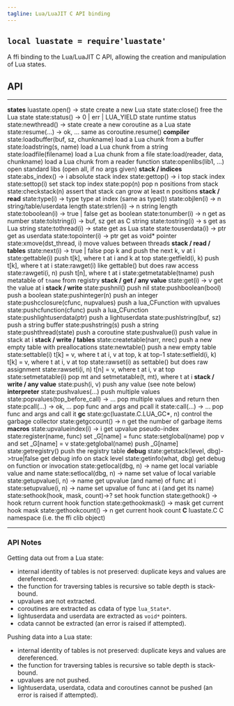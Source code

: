 ```yaml
---
tagline: Lua/LuaJIT C API binding
---
```


## `local luastate = require'luastate'`

A ffi binding to the Lua/LuaJIT C API, allowing the creation and manipulation
of Lua states.

## API

--------------------------------------- --------------------------------------
__states__
luastate.open() -> state                create a new Lua state
state:close()                           free the Lua state
state:status() -> 0 | err | LUA_YIELD   state runtime status
state:newthread() -> state              create a new coroutine as a Lua state
state:resume(...) -> ok, ...            same as coroutine.resume()
__compiler__
state:loadbuffer(buf, sz, chunkname)    load a Lua chunk from a buffer
state:loadstring(s, name)               load a Lua chunk from a string
state:loadfile(filename)                load a Lua chunk from a file
state:load(reader, data, chunkname)     load a Lua chunk from a reader function
state:openlibs(lib1, ...)               open standard libs (open all, if no args given)
__stack / indices__
state:abs_index() -> i                  absolute stack index
state:gettop() -> i                     top stack index
state:settop(i)                         set stack top index
state:pop(n)                            pop n positions from stack
state:checkstack(n)                     assert that stack can grow at least n positions
__stack / read__
state:type(i) -> type                   type at index (same as type())
state:objlen(i) -> n                    string/table/userdata length
state:strlen(i) -> n                    string length
state:toboolean(i) -> true | false      get as boolean
state:tonumber(i) -> n                  get as number
state:tolstring(i) -> buf, sz           get as C string
state:tostring(i) -> s                  get as Lua string
state:tothread(i) -> state              get as Lua state
state:touserdata(i) -> ptr              get as userdata
state:topointer(i) -> ptr               get as void* pointer
state:xmove(dst_thread, i)              move values between threads
__stack / read / tables__
state:next(i) -> true | false           pop k and push the next k, v at i
state:gettable(i)                       push t[k], where t at i and k at top
state:getfield(i, k)                    push t[k], where t at i
state:rawget(i)                         like gettable() but does raw access
state:rawgeti(i, n)                     push t[n], where t at i
state:getmetatable(tname)               push metatable of `tname` from registry
__stack / get / any value__
state:get(i) -> v                       get the value at i
__stack / write__
state:pushnil()                         push nil
state:pushboolean(bool)                 push a boolean
state:pushinteger(n)                    push an integer
state:pushcclosure(cfunc, nupvalues)    push a lua_CFunction with upvalues
state:pushcfunction(cfunc)              push a lua_CFunction
state:pushlightuserdata(ptr)            push a lightuserdata
state:pushlstring(buf, sz)              push a string buffer
state:pushstring(s)                     push a string
state:pushthread(state)                 push a coroutine
state:pushvalue(i)                      push value in stack at i
__stack / write / tables__
state:createtable(narr, nrec)           push a new empty table with preallocations
state:newtable()                        push a new empty table
state:settable(i)                       t[k] = v, where t at i, v at top, k at top-1
state:setfield(i, k)                    t[k] = v, where t at i, v at top
state:rawset(i)                         as settable() but does raw assignment
state:rawseti(i, n)                     t[n] = v, where t at i, v at top
state:setmetatable(i)                   pop mt and setmetatable(t, mt), where t at i
__stack / write / any value__
state:push(i, v)                        push any value (see note below)
__interpreter__
state:pushvalues(...)                   push multiple values
state:popvalues(top_before_call) -> ... pop multiple values and return then
state:pcall(...) -> ok, ...             pop func and args and pcall it
state:call(...) -> ...                  pop func and args and call it
__gc__
state:gc(luastate.C.LUA_GC*, n)         control the garbage collector
state:getgccount() -> n                 get the number of garbage items
__macros__
state:upvalueindex(i) -> i              get upvalue pseudo-index
state:register(name, func)              set _G[name] = func
state:setglobal(name)                   pop v and set _G[name] = v
state:getglobal(name)                   push _G[name]
state:getregistry()                     push the registry table
__debug__
state:getstack(level, dbg)->true|false  get debug info on stack level
state:getinfo(what, dbg)                get debug on function or invocation
state:getlocal(dbg, n) -> name          get local variable value and name
state:setlocal(dbg, n) -> name          set value of local variable
state:getupvalue(i, n) -> name          get upvalue (and name) of func at i
state:setupvalue(i, n) -> name          set upvalue of func at i (and get its name)
state:sethook(hook, mask, count)->?     set hook function
state:gethook() -> hook                 return current hook function
state:gethookmask() -> mask             get current hook mask
state:gethookcount() -> n               get current hook count
__C__
luastate.C                              C namespace (i.e. the ffi clib object)
--------------------------------------- --------------------------------------

### API Notes

Getting data out from a Lua state:

  * internal identity of tables is not preserved: duplicate keys
  and values are dereferenced.
  * the function for traversing tables is recursive so table depth
  is stack-bound.
  * upvalues are not extracted.
  * coroutines are extracted as cdata of type `lua_State*`.
  * lightuserdata and userdata are extracted as `void*` pointers.
  * cdata cannot be extracted (an error is raised if attempted).

Pushing data into a Lua state:

  * internal identity of tables is not preserved: duplicate keys
  and values are dereferenced.
  * the function for traversing tables is recursive so table depth
  is stack-bound.
  * upvalues are not pushed.
  * lightuserdata, userdata, cdata and coroutines cannot be pushed
  (an error is raised if attempted).

